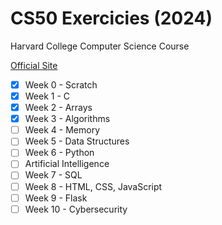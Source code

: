# CS50 Exercicies (2024)

Harvard College Computer Science Course

[Official Site](https://cs50.harvard.edu/x/2024)

- [x] Week 0 - Scratch
- [x] Week 1 - C
- [x] Week 2 - Arrays
- [x] Week 3 - Algorithms
- [ ] Week 4 - Memory
- [ ] Week 5 - Data Structures
- [ ] Week 6 - Python
- [ ] Artificial Intelligence
- [ ] Week 7 - SQL
- [ ] Week 8 - HTML, CSS, JavaScript
- [ ] Week 9 - Flask
- [ ] Week 10 - Cybersecurity
